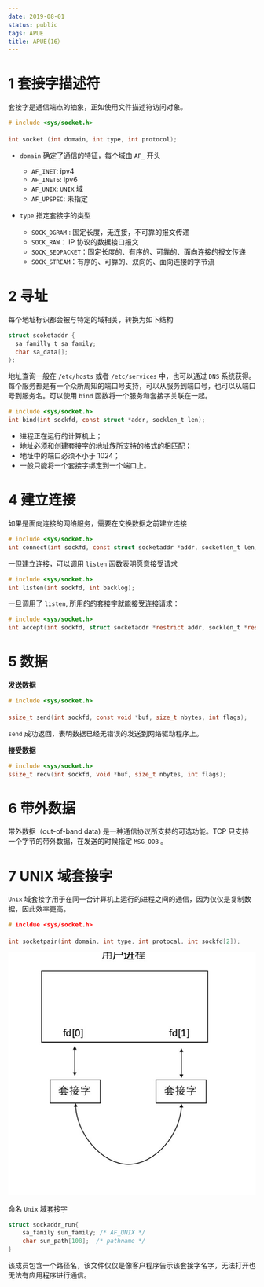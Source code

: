 ```yaml
---
date: 2019-08-01
status: public
tags: APUE
title: APUE(16）
---
```


# 1 套接字描述符

套接字是通信端点的抽象，正如使用文件描述符访问对象。
```c
# include <sys/socket.h>

int socket (int domain, int type, int protocol);
```
- `domain` 确定了通信的特征，每个域由 `AF_` 开头
    - `AF_INET`:  ipv4 
    - `AF_INET6`:  ipv6
    - `AF_UNIX`:  `UNIX` 域
    - `AF_UPSPEC`: 未指定

- `type` 指定套接字的类型
    - `SOCK_DGRAM` : 固定长度，无连接，不可靠的报文传递
    - `SOCK_RAW`： IP  协议的数据接口报文
    - `SOCK_SEQPACKET`：固定长度的、有序的、可靠的、面向连接的报文传递
    - `SOCK_STREAM`：有序的、可靠的、双向的、面向连接的字节流

# 2 寻址
每个地址标识都会被与特定的域相关，转换为如下结构
```c
struct scoketaddr {
  sa_familly_t sa_family;
  char sa_data[];  
};
```

地址查询一般在 `/etc/hosts` 或者 `/etc/services` 中，也可以通过 `DNS` 系统获得。每个服务都是有一个众所周知的端口号支持，可以从服务到端口号，也可以从端口号到服务名。可以使用 `bind` 函数将一个服务和套接字关联在一起。
```c
# include <sys/socket.h>
int bind(int sockfd, const struct *addr, socklen_t len);
```
- 进程正在运行的计算机上；
- 地址必须和创建套接字的地址族所支持的格式的相匹配；
- 地址中的端口必须不小于 1024；
- 一般只能将一个套接字绑定到一个端口上。

# 4 建立连接
如果是面向连接的网络服务，需要在交换数据之前建立连接
```c
# include <sys/socket.h>
int connect(int sockfd, const struct socketaddr *addr, socketlen_t len);
```
一但建立连接，可以调用 `listen` 函数表明愿意接受请求
```c
# include <sys/socket.h>
int listen(int sockfd, int backlog);
```
一旦调用了 `listen`, 所用的的套接字就能接受连接请求：
```c
# include <sys/socket.h>
int accept(int sockfd, struct socketaddr *restrict addr, socklen_t *restrict len);
```
# 5 数据
**发送数据**
```c
# include <sys/socket.h>

ssize_t send(int sockfd, const void *buf, size_t nbytes, int flags);
```

`send` 成功返回，表明数据已经无错误的发送到网络驱动程序上。

**接受数据**

```c
# include <sys/socket.h>
ssize_t recv(int sockfd, void *buf, size_t nbytes, int flags);
```

# 6 带外数据
带外数据（out-of-band data) 是一种通信协议所支持的可选功能。TCP 只支持一个字节的带外数据，在发送的时候指定 `MSG_OOB` 。


# 7 UNIX 域套接字
`Unix` 域套接字用于在同一台计算机上运行的进程之间的通信，因为仅仅是复制数据，因此效率更高。
```c
# incldue <sys/socket.h>

int socketpair(int domain, int type, int protocal, int sockfd[2]);
```

![](./_image/2019-08-01-20-17-46.jpg?r=50)

命名 `Unix` 域套接字
```c
struct sockaddr_run{
    sa_family sun_family; /* AF_UNIX */
    char sun_path[108];  /* pathname */
}
```
该成员包含一个路径名，该文件仅仅是像客户程序告示该套接字名字，无法打开也无法有应用程序进行通信。


